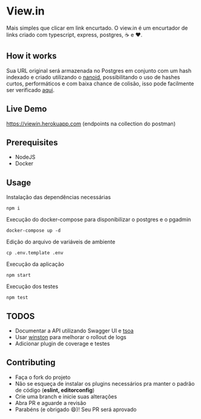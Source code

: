 
# View.in

Mais simples que clicar em link encurtado. O view.in é um encurtador de links criado com typescript, express, postgres, :coffee: e :heart:.

## How it works
Sua URL original será armazenada no Postgres em conjunto com um hash indexado e criado utilizando o [nanoid](https://github.com/ai/nanoid), possibilitando o uso de hashes curtos, performáticos e com baixa chance de colisão, isso pode facilmente ser verificado [aqui](https://zelark.github.io/nano-id-cc/).

## Live Demo
https://viewin.herokuapp.com (endpoints na collection do postman)

## Prerequisites

 - NodeJS
 - Docker

## Usage

Instalação das dependências necessárias

    npm i
Execução do docker-compose para disponibilizar o postgres e o pgadmin

    docker-compose up -d
Edição do arquivo de variáveis de ambiente

    cp .env.template .env

Execução da aplicação

    npm start

Execução dos testes

    npm test
## TODOS

 - Documentar a API utilizando Swagger UI e [tsoa](https://github.com/lukeautry/tsoa)
 - Usar [winston](https://github.com/winstonjs/winston) para melhorar o rollout de logs
 - Adicionar plugin de coverage e testes

## Contributing

 - Faça o fork do projeto
 - Não se esqueça de instalar os plugins necessários pra manter o padrão de código (**eslint, editorconfig**)
 - Crie uma branch e inicie suas alterações
 - Abra PR e aguarde a revisão
 - Parabéns (e obrigado :smile:)! Seu PR será aprovado
